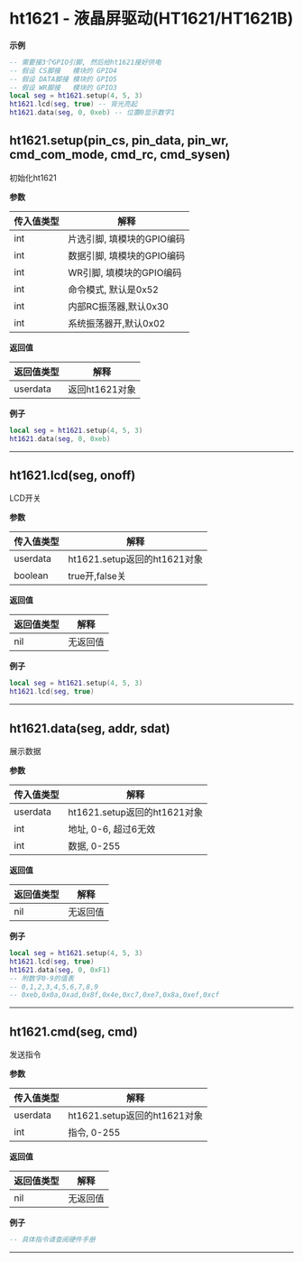 # ht1621 - 液晶屏驱动(HT1621/HT1621B)

**示例**

```lua
-- 需要接3个GPIO引脚, 然后给ht1621接好供电
-- 假设 CS脚接   模块的 GPIO4
-- 假设 DATA脚接 模块的 GPIO5
-- 假设 WR脚接   模块的 GPIO3
local seg = ht1621.setup(4, 5, 3)
ht1621.lcd(seg, true) -- 背光亮起
ht1621.data(seg, 0, 0xeb) -- 位置0显示数字1

```

## ht1621.setup(pin_cs, pin_data, pin_wr, cmd_com_mode, cmd_rc, cmd_sysen)

初始化ht1621

**参数**

|传入值类型|解释|
|-|-|
|int|片选引脚, 填模块的GPIO编码|
|int|数据引脚, 填模块的GPIO编码|
|int|WR引脚, 填模块的GPIO编码|
|int|命令模式, 默认是0x52|
|int|内部RC振荡器,默认0x30|
|int|系统振荡器开,默认0x02|

**返回值**

|返回值类型|解释|
|-|-|
|userdata|返回ht1621对象|

**例子**

```lua
local seg = ht1621.setup(4, 5, 3)
ht1621.data(seg, 0, 0xeb)

```

---

## ht1621.lcd(seg, onoff)

LCD开关

**参数**

|传入值类型|解释|
|-|-|
|userdata|ht1621.setup返回的ht1621对象|
|boolean|true开,false关|

**返回值**

|返回值类型|解释|
|-|-|
|nil|无返回值|

**例子**

```lua
local seg = ht1621.setup(4, 5, 3)
ht1621.lcd(seg, true)

```

---

## ht1621.data(seg, addr, sdat)

展示数据

**参数**

|传入值类型|解释|
|-|-|
|userdata|ht1621.setup返回的ht1621对象|
|int|地址, 0-6, 超过6无效|
|int|数据, 0-255|

**返回值**

|返回值类型|解释|
|-|-|
|nil|无返回值|

**例子**

```lua
local seg = ht1621.setup(4, 5, 3)
ht1621.lcd(seg, true)
ht1621.data(seg, 0, 0xF1)
-- 附数字0-9的值表
-- 0,1,2,3,4,5,6,7,8,9
-- 0xeb,0x0a,0xad,0x8f,0x4e,0xc7,0xe7,0x8a,0xef,0xcf

```

---

## ht1621.cmd(seg, cmd)

发送指令

**参数**

|传入值类型|解释|
|-|-|
|userdata|ht1621.setup返回的ht1621对象|
|int|指令, 0-255|

**返回值**

|返回值类型|解释|
|-|-|
|nil|无返回值|

**例子**

```lua
-- 具体指令请查阅硬件手册

```

---

